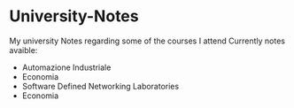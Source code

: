 # University-Notes
My university Notes regarding some of the courses I attend
Currently notes avaible:
- Automazione Industriale
- Economia
- Software Defined Networking Laboratories
- Economia
